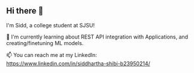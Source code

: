 ## Hi there 👋

I'm Sidd, a college student at SJSU!

🌱 I'm currently learning about REST API integration with Applications, and creating/finetuning ML models.

📫 You can reach me at my LinkedIn: https://www.linkedin.com/in/siddhartha-shibi-b23950214/

<!--
**sidhucode/sidhucode** is a ✨ _special_ ✨ repository because its `README.md` (this file) appears on your GitHub profile.

Here are some ideas to get you started:

- 🔭 I’m currently working on ...
- 🌱 I’m currently learning ...
- 👯 I’m looking to collaborate on ...
- 🤔 I’m looking for help with ...
- 💬 Ask me about ...
- 📫 How to reach me: ...
- 😄 Pronouns: ...
- ⚡ Fun fact: ...
-->
